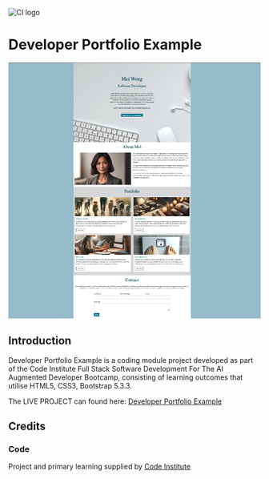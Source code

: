 ![CI logo](https://codeinstitute.s3.amazonaws.com/fullstack/ci_logo_small.png)


# Developer Portfolio Example

![Developer Portfolio Example - Project Banner](/dev-portfolio.png)


## Introduction 

Developer Portfolio Example is a coding module project developed as part of the Code Institute Full Stack Software Development For The AI Augmented Developer Bootcamp, consisting of learning outcomes that utilise HTML5, CSS3, Bootstrap 5.3.3.

The LIVE PROJECT can found here: <a href="https://gerbil1511.github.io/dev-portfolio-example/" target="_blank">Developer Portfolio Example</a>


## Credits

### Code

Project and primary learning supplied by [Code Institute](https://codeinstitute.net/ie/)<br>
